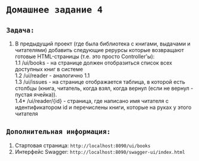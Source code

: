 # `Домашнее задание 4`

## `Задача:`  
1. В предыдущий проект (где была библиотека с книгами, выдачами и читателями) добавить следующие рерурсы которые возвращают готовые HTML-страницы (т.е. это просто Controller'ы):  
1.1 /ui/books - на странице должен отобразиться список всех доступных книг в системе  
1.2 /ui/reader - аналогично 1.1  
1.3 /ui/issues - на странице отображается таблица, в которой есть столбцы (книга, читатель, когда взял, когда вернул (если не вернул - пустая ячейка)).  
1.4* /ui/reader/{id} - страница, где написано имя читателя с идентификатором id и перечислены книги, которые на руках у этого читателя


## `Дополнительная информация:`
1. Стартовая страница: `http://localhost:8090/ui/books`  
2. Интерфейс Swagger: `http://localhost:8090/swagger-ui/index.html`  
